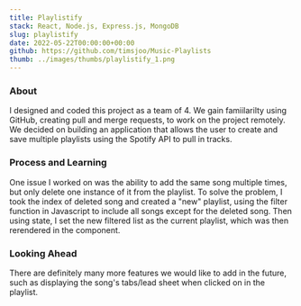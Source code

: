 ```yaml
---
title: Playlistify
stack: React, Node.js, Express.js, MongoDB
slug: playlistify
date: 2022-05-22T00:00:00+00:00
github: https://github.com/timsjoo/Music-Playlists
thumb: ../images/thumbs/playlistify_1.png
---
```


<!-- Screenshot of the project -->

<!-- About the project, what it does -->

### About

I designed and coded this project as a team of 4. We gain famiilarilty using GitHub, creating pull and merge requests, to work on the project remotely. We decided on building an application that allows the user to create and save multiple playlists using the Spotify API to pull in tracks.

<!-- Any problems encountered -->

### Process and Learning

One issue I worked on was the ability to add the same song multiple times, but only delete one instance of it from the playlist. To solve the problem, I took the index of deleted song and created a "new" playlist, using the filter function in Javascript to include all songs except for the deleted song. Then using state, I set the new filtered list as the current playlist, which was then rerendered in the component.

<!-- Next steps -->

### Looking Ahead

There are definitely many more features we would like to add in the future, such as displaying the song's tabs/lead sheet when clicked on in the playlist.
